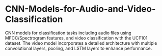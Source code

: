 # CNN-Models-for-Audio-and-Video-Classification
 CNN models for classification tasks including audio files using MFCC/Spectrogram features, and video classification with the UCF101 dataset. The video model incorporates a detailed architecture with multiple convolutional layers, pooling, and LSTM layers to enhance performance.
